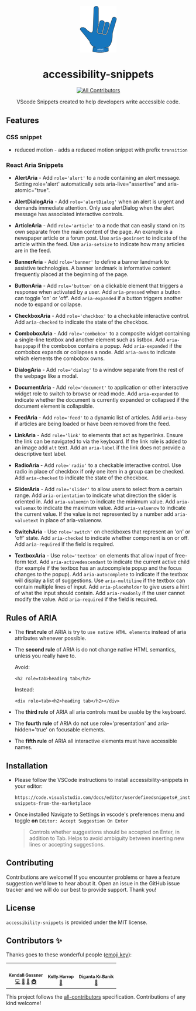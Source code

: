 <div align="center">
  <img src="./media/hand-intuit-logo.png" alt="Accessibility snippets logo" width="100"/>
  <h1>accessibility-snippets</h1>
  
<!-- ALL-CONTRIBUTORS-BADGE:START - Do not remove or modify this section -->
[![All Contributors](https://img.shields.io/badge/all_contributors-3-orange.svg?style=flat-square)](#contributors-)
<!-- ALL-CONTRIBUTORS-BADGE:END -->

  <p>VScode Snippets created to help developers write accessible code.</p>
</div>

## Features

### CSS snippet

- reduced motion - adds a reduced motion snippet with prefix `transition`

### React Aria Snippets

- **AlertAria** - Add `role='alert'` to a node containing an alert message. Setting role='alert' automatically sets aria-live="assertive" and aria-atomic="true".

- **AlertDialogAria** - Add `role='alertDialog'` when an alert is urgent and demands immediate attention. Only use alertDialog when the alert message has associated interactive controls.

- **ArticleAria** - Add `role='article'` to a node that can easily stand on its own separate from the main content of the page. An example is a newspaper article or a forum post. Use `aria-posinset` to indicate of the article within the feed. Use `aria-setsize` to indicate how many articles are in the feed.

- **BannerAria** - Add `role='banner'` to define a banner landmark to assistive technologies. A banner landmark is informative content frequently placed at the beginning of the page.

- **ButtonAria** - Add `role='button'` on a clickable element that triggers a response when activated by a user. Add `aria-pressed` when a button can toggle 'on' or 'off'. Add `aria-expanded` if a button triggers another node to expand or collapse.

- **CheckboxAria** - Add `role='checkbox'` to a checkable interactive control. Add `aria-checked` to indicate the state of the checkbox.

- **ComboboxAria** - Add `role='combobox'` to a composite widget containing a single-line textbox and another element such as listbox. Add `aria-haspopup` if the combobox contains a popup. Add `aria-expanded` if the combobox expands or collapses a node. Add `aria-owns` to indicate which elements the combobox owns.

- **DialogAria** - Add `role='dialog'` to a window separate from the rest of the webpage like a modal.

- **DocumentAria** - Add `role='document'` to application or other interactive widget role to switch to browse or read mode. Add `aria-expanded` to indicate whether the document is currently expanded or collapsed if the document element is collapsible.

- **FeedAria** - Add `role='feed'` to a dynamic list of articles. Add `aria-busy` if articles are being loaded or have been removed from the feed.

- **LinkAria** - Add `role='link'` to elements that act as hyperlinks. Ensure the link can be navigated to via the keyboard. If the link role is added to an image add `alt` text. Add an `aria-label` if the link does not provide a descriptive text label.

- **RadioAria** - Add `role='radio'` to a checkable interactive control. Use radio in place of checkbox if only one item in a group can be checked. Add `aria-checked` to indicate the state of the checkbox.

- **SliderAria** - Add `role='slider'` to allow users to select from a certain range. Add `aria-orientation` to indicate what direction the slider is oriented in. Add `aria-valuemin` to indicate the minimum value. Add `aria-valuemax` to indicate the maximum value. Add `aria-valuenow` to indicate the current value. If the value is not represented by a number add `aria-valuetext` in place of aria-valuenow.

- **SwitchAria** - Use `role='switch'` on checkboxes that represent an 'on' or 'off' state. Add `aria-checked` to indicate whether component is on or off. Add `aria-required` if the field is required.

- **TextboxAria** - Use `role='textbox'` on elements that allow input of free-form text. Add `aria-activedescendant` to indicate the current active child (for example if the textbox has an autocomplete popup and the focus changes to the popup). Add `aria-autocomplete` to indicate if the textbox will display a list of suggestions. Use `aria-multiline` if the textbox can contain multiple lines of input. Add `aria-placeholder` to give users a hint of what the input should contain. Add `aria-readonly` if the user cannot modify the value. Add `aria-required` if the field is required.

## Rules of ARIA

- The **first rule** of ARIA is try to `use native HTML elements` instead of aria attributes whenever possible.

- The **second rule** of ARIA is do not change native HTML semantics, unless you really have to.

  Avoid:

  ```
  <h2 role=tab>heading tab</h2>
  ```

  Instead:

  ```
  <div role=tab><h2>heading tab</h2></div>
  ```

- The **third rule** of ARIA all aria controls must be usable by the keyboard.

- The **fourth rule** of ARIA do not use role='presentation' and aria-hidden='true' on focusable elements.

- The **fifth rule** of ARIA all interactive elements must have accessible names.

## Installation

- Please follow the VSCode instructions to install accessibility-snippets in your editor:

  ```
  https://code.visualstudio.com/docs/editor/userdefinedsnippets#_install-snippets-from-the-marketplace
  ```

- Once installed Navigate to Settings in vscode's preferences menu and toggle **on** `Editor: Accept Suggestion On Enter`
  > Controls whether suggestions should be accepted on Enter, in addition to Tab. Helps to avoid ambiguity between inserting new lines or accepting suggestions.

## Contributing

Contributions are welcome! If you encounter problems or have a feature suggestion we'd love to hear about it. Open an issue in the GitHub issue tracker and we will do our best to provide support. Thank you!

## License

`accessibility-snippets` is provided under the MIT license.

## Contributors ✨

Thanks goes to these wonderful people ([emoji key](https://allcontributors.org/docs/en/emoji-key)):

<!-- ALL-CONTRIBUTORS-LIST:START - Do not remove or modify this section -->
<!-- prettier-ignore-start -->
<!-- markdownlint-disable -->
<table>
  <tr>
    <td align="center"><a href="https://github.com/kendallgassner"><img src="https://avatars3.githubusercontent.com/u/15275462?v=4?s=100" width="100px;" alt=""/><br /><sub><b>Kendall Gassner</b></sub></a><br /><a href="https://github.com/kendall Gassner/accessibility-snippets/commits?author=kendallgassner" title="Code">💻</a> <a href="https://github.com/kendall Gassner/accessibility-snippets/commits?author=kendallgassner" title="Documentation">📖</a> <a href="#ideas-kendallgassner" title="Ideas, Planning, & Feedback">🤔</a> <a href="#infra-kendallgassner" title="Infrastructure (Hosting, Build-Tools, etc)">🚇</a></td>
    <td align="center"><a href="https://github.com/kharrop"><img src="https://avatars.githubusercontent.com/u/24794756?v=4?s=100" width="100px;" alt=""/><br /><sub><b>Kelly Harrop</b></sub></a><br /><a href="https://github.com/kendall Gassner/accessibility-snippets/commits?author=kharrop" title="Documentation">📖</a></td>
    <td align="center"><a href="https://digantakrbanik.codes/"><img src="https://avatars.githubusercontent.com/u/65999534?v=4?s=100" width="100px;" alt=""/><br /><sub><b>Diganta Kr Banik</b></sub></a><br /><a href="https://github.com/kendall Gassner/accessibility-snippets/commits?author=developer-diganta" title="Documentation">📖</a></td>
  </tr>
</table>

<!-- markdownlint-restore -->
<!-- prettier-ignore-end -->

<!-- ALL-CONTRIBUTORS-LIST:END -->

This project follows the [all-contributors](https://github.com/all-contributors/all-contributors) specification. Contributions of any kind welcome!
